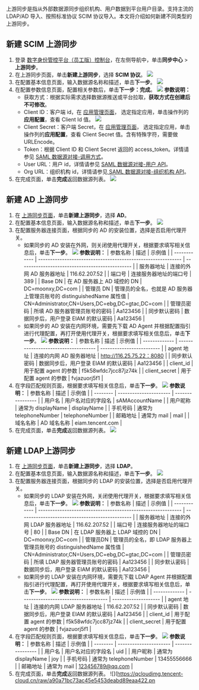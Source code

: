 上游同步是指从外部数据源同步组织机构、用户数据到平台用户目录。支持主流的 LDAP/AD 导入、按照标准协议 SCIM 协议导入。本文将介绍如何新建不同类型的上游同步。

## 新建 SCIM 上游同步
1. 登录 [数字身份管控平台（员工版）控制台](https://console.cloud.tencent.com/eiam)，在左侧导航中，单击**同步中心** > **上游同步**。
2. 在上游同步页面，单击**新建上游同步**，选择 **SCIM 协议**。
![](https://qcloudimg.tencent-cloud.cn/raw/c4c332d4667bda01d9a33042e2e96da3.png)
3. 在配置基本信息页面，输入数据源名称和描述，单击**下一步**。
![](https://qcloudimg.tencent-cloud.cn/raw/e4289721b749d542161ec6b126b8f984.png)
4. 在配置参数信息页面，配置相关参数后，单击**下一步：完成**。
![](https://qcloudimg.tencent-cloud.cn/raw/6e27e0528e51e181afebb94ef2adf608.png)
   **参数说明：**
    - 获取方式：根据实际需求选择数据源推送或平台拉取，**获取方式在创建后不可修改**。
    - Client ID：客户端 id，在 [应用管理页面](https://console.cloud.tencent.com/eiam/app-manager)， 选定指定应用，单击操作列的**应用配置**，查看 Client Id 值。
![](https://qcloudimg.tencent-cloud.cn/raw/a4b80ae5dc36df98e6dd2915fab56e6c.png)
   - Client Secret：客户端 Secret，在 [应用管理页面](https://console.cloud.tencent.com/eiam/app-manager)， 选定指定应用，单击操作列的**应用配置**，查看 Client Secret 值。含有特殊字符，需要做 URLEncode。
   - Token：根据 Client ID 和 Client Secret 返回的 access_token。详情请参见 [SAML 数据源对接-调用方式](https://cloud.tencent.com/document/product/1442/68856)。
   - User URL：用户 id，详情请参见 [SAML 数据源对接-用户 API](https://cloud.tencent.com/document/product/1442/68875)。
   - Org URL：组织机构 id，详情请参见[ SAML 数据源对接-组织机构 API](https://cloud.tencent.com/document/product/1442/68897)。
5. 在完成页面，单击**完成**返回数据源列表。
![](https://qcloudimg.tencent-cloud.cn/raw/a90a71bc73ac45e5453deabd89eaa422.png)

## 新建 AD 上游同步
1. 在 [上游同步页面](https://console.cloud.tencent.com/eiam/sync-center/upstream)，单击**新建上游同步**，选择 **AD**。
2. 在配置基本信息页面，输入数据源名称和描述，单击**下一步**。
![](https://qcloudimg.tencent-cloud.cn/raw/e4289721b749d542161ec6b126b8f984.png)
3. 在配置服务器连接页面，根据同步的 AD 的安装位置，选择是否启用代理开关。
   - 如果同步的 AD 安装在外网，则关闭使用代理开关，根据要求填写相关信息后，单击**下一步**。
![](https://qcloudimg.tencent-cloud.cn/raw/aaf43addc1960e445e6e8532bf687695.png)
     **参数说明：**
| 参数名称     | 描述                                                         | 示例值                                          |
| ------------ | ------------------------------------------------------------ | ----------------------------------------------- |
| 服务器地址   | 连接的外网 AD 服务器地址                                     | 116.62.207.52                                   |
| 端口号       | 连接服务器地址的端口号                                       | 389                                             |
| Base DN      | 在 AD 服务器上 AD 域控的 DN                                  | DC=moonxy,DC=com                                |
| 管理员 DN    | 管理员的全名，也就是 AD 服务器上管理员账号的 distinguishedName 属性值 | CN=Administrator,CN=Users,DC=ebg,DC=gtac,DC=com |
| 管理员密码   | 所填 AD 服务器管理员账号的密码                               | Aa123456                                        |
| 同步默认密码 | 数据同步后，用户登录 EIAM 的默认密码                         | Aa123456                                        |
   - 如果同步的 AD 安装在内网环境，需要先下载 AD Agent 并根据配置指引进行代理配置，再打开使用代理开关，根据要求填写相关信息后，单击**下一步**。
![](https://qcloudimg.tencent-cloud.cn/raw/d09ab774a4e660b7ce6ee41877c6179f.png)
     **参数说明：**
| 参数名称      | 描述                                 | 示例值                    |
| ------------- | ------------------------------------ | ------------------------- |
| agent 地址    | 连接的内网 AD 服务器地址             | http://116.25.75.22：8080 |
| 同步默认密码  | 数据同步后，用户登录 EIAM 的默认密码 | Aa123456                  |
| client_id     | 用于配置 agent 的参数                | f5k58wfdc7jcc87jz74k      |
| client_secret | 用于配置 agent 的参数                | fvjazuorj5f1              |
4. 在字段匹配规则页面，根据要求填写相关信息后，单击**下一步**。
![](https://qcloudimg.tencent-cloud.cn/raw/93cd2e46f1024f3e949aa942ecccbc17.png)
   **参数说明：**
| 参数名称 | 描述                   | 示例值           |
| -------- | ---------------------- | ---------------- |
| 用户名   | 用户名对应的字段名     | sAMAccountName   |
| 用户昵称 | 通常为 displayName     | displayName      |
| 手机号码 | 通常为 telephoneNumber | telephoneNumber  |
| 邮箱地址 | 通常为 mail            | mail             |
| 域名名称 | AD 域名名称            | eiam.tencent.com |
5. 在完成页面，单击**完成**返回数据源列表。
![](https://qcloudimg.tencent-cloud.cn/raw/a90a71bc73ac45e5453deabd89eaa422.png)

## 新建 LDAP上游同步
1. 在 [上游同步页面](https://console.cloud.tencent.com/eiam/sync-center/upstream)，单击**新建上游同步**，选择 **LDAP**。
2. 在配置基本信息页面，输入数据源名称和描述，单击**下一步**。
![](https://qcloudimg.tencent-cloud.cn/raw/e4289721b749d542161ec6b126b8f984.png)
3. 在配置服务器连接页面，根据同步的 LDAP 的安装位置，选择是否启用代理开关。
   - 如果同步的 LDAP 安装在外网，关闭使用代理开关，根据要求填写相关信息后，单击**下一步**。
   ![](https://qcloudimg.tencent-cloud.cn/raw/4bcfc6c53d0a9826b2d003c281dc5a1c.png)
	  **参数说明：**
	 | 参数名称     | 描述                                                         | 示例值                                          |
| ------------ | ------------------------------------------------------------ | ----------------------------------------------- |
| 服务器地址   | 连接的外网 LDAP 服务器地址                                   | 116.62.207.52                                   |
| 端口号       | 连接服务器地址的端口号                                       | 80                                              |
| Base DN      | 在 LDAP 服务器上 LDAP 域控的 DN                              | DC=moonxy,DC=com                                |
| 管理员DN     | 管理员的全名，即 LDAP 服务器上管理员账号的 distinguishedName 属性值 | CN=Administrator,CN=Users,DC=ebg,DC=gtac,DC=com |
| 管理员密码   | 所填 LDAP 服务器管理员账号的密码                             | Aa123456                                        |
| 同步默认密码 | 数据同步后，用户登录 EIAM 的默认密码                         | Aa123456                                        |
   - 如果同步的 LDAP 安装在内网环境，需要先下载 LDAP Agent 并根据配置指引进行代理配置，再打开使用代理开关，根据要求填写相关信息后，单击**下一步**。
![](https://qcloudimg.tencent-cloud.cn/raw/835e791c2dc98f20c1757a0903d112f2.png)
     **参数说明：**
| 参数名称      | 描述                                 | 示例值               |
| ------------- | ------------------------------------ | -------------------- |
| agent 地址    | 连接的内网 LDAP 服务器地址           | 116.62.207.52        |
| 同步默认密码  | 数据同步后，用户登录 EIAM 的默认密码 | Aa123456             |
| client_id     | 用于配置 agent 的参数                | f5k58wfdc7jcc87jz74k |
| client_secret | 用于配置 agent 的参数                | fvjazuorj5f1         |
4. 在字段匹配规则页面，根据要求填写相关信息后，单击**下一步**。
![](https://qcloudimg.tencent-cloud.cn/raw/6cc8f23a44fd1aeb6a25581291d164d0.png)
    **参数说明：**
| 参数名称 | 描述                   | 示例值           |
| -------- | ---------------------- | ---------------- |
| 用户名   | 用户名对应的字段名     | uid              |
| 用户昵称 | 通常为 displayName     | joy              |
| 手机号码 | 通常为 telephoneNumber | 13455556666      |
| 邮箱地址 | 通常为 mail            | 123456789@qq.com |
5. 在完成页面，单击**完成**返回数据源列表。
![](https://qcloudimg.tencent-cloud.cn/raw/a90a71bc73ac45e5453deabd89eaa422.pn
